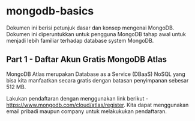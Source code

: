 # mongodb-basics

Dokumen ini berisi petunjuk dasar dan konsep mengenai MongoDB. Dokumen ini diperuntukkan untuk pengguna MongoDB tahap awal untuk menjadi lebih familiar terhadap database system MongoDB.


## Part 1 - Daftar Akun Gratis MongoDB Atlas
MongoDB Atlas merupakan Database as a Service (DBaaS) NoSQL yang bisa kita manfaatkan secara gratis dengan batasan penyimpanan sebesar 512 MB. 

Lakukan pendaftaran dengan menggunakan link berikut - https://www.mongodb.com/cloud/atlas/register. Kita dapat menggunakan email pribadi maupun company untuk melakukukan pendaftaran. 



